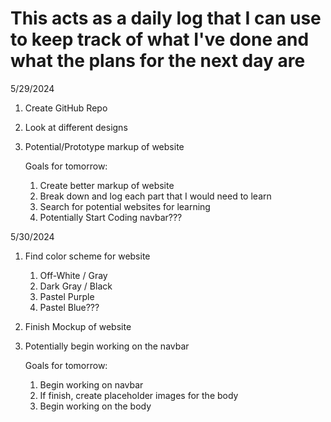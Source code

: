 # This acts as a daily log that I can use to keep track of what I've done and what the plans for the next day are


5/29/2024
1) Create GitHub Repo
2) Look at different designs
3) Potential/Prototype markup of website

    Goals for tomorrow: 
    1) Create better markup of website
    2) Break down and log each part that I would need to learn
    3) Search for potential websites for learning
    4) Potentially Start Coding navbar???


5/30/2024
1) Find color scheme for website
    1) Off-White / Gray
    2) Dark Gray / Black
    3) Pastel Purple
    4) Pastel Blue???
2) Finish Mockup of website
3) Potentially begin working on the navbar

    Goals for tomorrow: 
    1) Begin working on navbar
    2) If finish, create placeholder images for the body 
    3) Begin working on the body